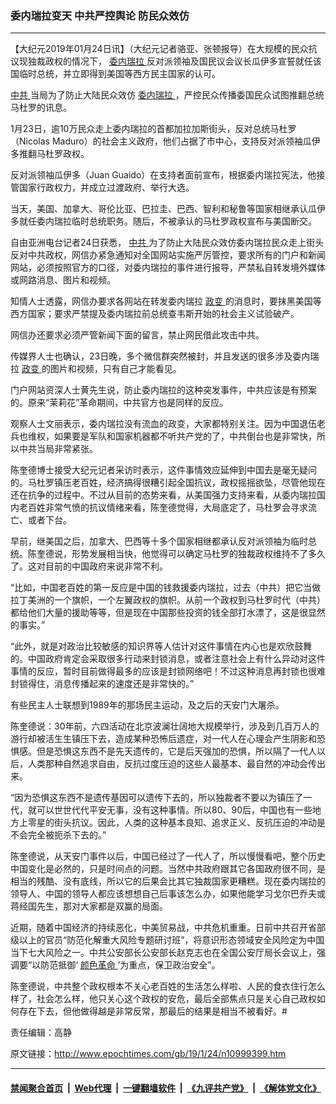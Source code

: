 ### 委内瑞拉变天 中共严控舆论 防民众效仿
------------------------

<p>
 【大纪元2019年01月24日讯】（大纪元记者骆亚、张顿报导）在大规模的民众抗议现独裁政权的情况下，
 <a href="http://www.epochtimes.com/gb/tag/%E5%A7%94%E5%86%85%E7%91%9E%E6%8B%89.html">
  委内瑞拉
 </a>
 反对派领袖及国民议会议长瓜伊多宣誓就任该国临时总统，并立即得到美国等西方民主国家的认可。
</p>
<p>
 <a href="http://www.epochtimes.com/gb/tag/%E4%B8%AD%E5%85%B1.html">
  中共
 </a>
 当局为了防止大陆民众效仿
 <a href="http://www.epochtimes.com/gb/tag/%E5%A7%94%E5%86%85%E7%91%9E%E6%8B%89.html">
  委内瑞拉
 </a>
 ，严控民众传播委国民众试图推翻总统马杜罗的讯息。
</p>
<p>
 1月23日，逾10万民众走上委内瑞拉的首都加拉加斯街头，反对总统马杜罗（Nicolas Maduro）的社会主义政府，他们占据了市中心，支持反对派领袖瓜伊多推翻马杜罗政权。
</p>
<p>
 反对派领袖瓜伊多（Juan Guaido）在支持者面前宣布，根据委内瑞拉宪法，他接管国家行政权力，并成立过渡政府、举行大选。
</p>
<p>
 当天，美国、加拿大、哥伦比亚、巴拉圭、巴西、智利和秘鲁等国家相继承认瓜伊多就任委内瑞拉临时总统职务。随后，不被承认的马杜罗政权宣布与美国断交。
</p>
<p>
 自由亚洲电台记者24日获悉，
 <a href="http://www.epochtimes.com/gb/tag/%E4%B8%AD%E5%85%B1.html">
  中共
 </a>
 为了防止大陆民众效仿委内瑞拉民众走上街头反对中共政权，网信办紧急通知对全国网站实施严厉管控，要求所有的门户和新闻网站，必须按照官方的口径，对委内瑞拉的事件进行报导，严禁私自转发境外媒体或网路消息、图片和视频。
</p>
<p>
 知情人士透露，网信办要求各网站在转发委内瑞拉
 <a href="http://www.epochtimes.com/gb/tag/%E6%94%BF%E5%8F%98.html">
  政变
 </a>
 的消息时，要抹黑美国等西方国家；要求严禁提及委内瑞拉前总统查韦斯开始的社会主义试验破产。
</p>
<p>
 网信办还要求必须严管新闻下面的留言，禁止网民借此攻击中共。
</p>
<p>
 传媒界人士也确认，23日晚，多个微信群突然被封，并且发送的很多涉及委内瑞拉
 <a href="http://www.epochtimes.com/gb/tag/%E6%94%BF%E5%8F%98.html">
  政变
 </a>
 的图片和视频，只有自己才能看见。
</p>
<p>
 门户网站资深人士黄先生说，防止委内瑞拉的这种突发事件，中共应该是有预案的。原来“茉莉花”革命期间，中共官方也是同样的反应。
</p>
<p>
 观察人士文丽表示，委内瑞拉没有流血的政变，大家都特别关注。因为中国退伍老兵也维权，如果要是军队和国家机器都不听共产党的了，中共倒台也是非常快，所以中共当局非常紧张。
</p>
<p>
 陈奎德博士接受大纪元记者采访时表示，这件事情效应延伸到中国去是毫无疑问的。马杜罗镇压老百姓，经济搞得很糟引起全国抗议，政权摇摇欲坠，尽管他现在还在抗争的过程中。不过从目前的态势来看，从美国强力支持来看，从委内瑞拉国内老百姓非常气愤的抗议情绪来看，陈奎德觉得，大局底定了，马杜罗会寻求流亡、或者下台。
</p>
<p>
 早前，继美国之后，加拿大、巴西等十多个国家相继都承认反对派领袖为临时总统。陈奎德说，形势发展相当快，他觉得可以确定马杜罗的独裁政权维持不了多久了。这对目前的中国政府来说非常不利。
</p>
<p>
 “比如，中国老百姓的第一反应是中国的钱救援委内瑞拉，过去（中共）把它当做拉丁美洲的一个旗帜，一个左翼政权的旗帜。从前一个政权到马杜罗时代（中共）都给他们大量的援助等等，但是现在中国那些投资的钱全部打水漂了，这是很显然的事实。”
</p>
<p>
 “此外，就是对政治比较敏感的知识界等人估计对这件事情在内心也是欢欣鼓舞的。中国政府肯定会采取很多行动来封锁消息，或者注意社会上有什么异动对这件事情的反应，暂时目前做得最多的应该是封锁网络吧！不过这种消息再封锁也很难封锁得住，消息传播起来的速度还是非常快的。”
</p>
<p>
 有些民主人士联想到1989年的那场民主运动，及之后的天安门大屠杀。
</p>
<p>
 陈奎德说：30年前，六四活动在北京波澜壮阔地大规模举行，涉及到几百万人的游行却被活生生镇压下去，造成某种恐怖后遗症，对一代人在心理会产生阴影和恐惧感。但是恐惧这东西不是先天遗传的，它是后天强加的恐惧，所以隔了一代人以后，人类那种自然追求自由，反抗过度压迫的这些人最基本、最自然的冲动会传出来。
</p>
<p>
 “因为恐惧这东西不是遗传基因可以遗传下去的，所以独裁者不要以为镇压了一代，就可以世世代代平安无事，没有这种事情。所以80、90后，中国也有一些地方上零星的街头抗议。因此，人类的这种基本良知、追求正义、反抗压迫的冲动是不会完全被扼杀下去的。”
</p>
<p>
 陈奎德说，从天安门事件以后，中国已经过了一代人了，所以慢慢看吧，整个历史中国变化是必然的，只是时间点的问题。当然中共政府跟其它各国政府很不同，是相当的残酷、没有底线，所以它的后果会比其它独裁国家更糟糕。现在委内瑞拉的领导人、中国的领导人都应该想想自己后事该怎么办，如果他能学习戈尔巴乔夫或蒋经国先生，那对大家都是双赢的局面。
</p>
<p>
 近期，随着中国经济的持续恶化，中美贸易战，中共危机重重。日前中共召开省部级以上的官员“防范化解重大风险专题研讨班”，将意识形态领域安全风险定为中国当下七大风险之一。中共公安部长公安部长赵克志也在全国公安厅局长会议上，强调要“以防范抵御‘
 <a href="http://www.epochtimes.com/gb/tag/%E9%A2%9C%E8%89%B2%E9%9D%A9%E5%91%BD.html">
  颜色革命
 </a>
 ’为重点，保卫政治安全”。
</p>
<p>
 陈奎德说，中共整个政权根本不关心老百姓的生活怎么样啦、人民的食衣住行怎么样了，社会怎么样，他只关心这个政权的安危，最后全部焦点只是关心自己政权如何存在下去，但他做得越是非常反常，那最后的结果是相当不被看好。#
</p>
<p>
 责任编辑：高静
</p>

原文链接：http://www.epochtimes.com/gb/19/1/24/n10999399.htm


------------------------
#### [禁闻聚合首页](https://github.com/gfw-breaker/banned-news/blob/master/README.md) &nbsp;|&nbsp; [Web代理](https://github.com/gfw-breaker/open-proxy/blob/master/README.md) &nbsp;|&nbsp; [一键翻墙软件](https://github.com/gfw-breaker/nogfw/blob/master/README.md) &nbsp;|&nbsp; [《九评共产党》](https://github.com/gfw-breaker/9ping.md/blob/master/README.md#九评之一评共产党是什么) &nbsp;|&nbsp; [《解体党文化》](https://github.com/gfw-breaker/jtdwh.md/blob/master/README.md#绪论)